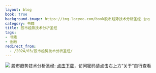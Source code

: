 ```yaml
---
layout: blog
book: true
background-image: https://img.locyoo.com/book股市趋势技术分析圣经.jpg
category: 书籍
title: 股市趋势技术分析圣经
tags:
- 书籍
- 金融
redirect_from:
  - /2024/03/股市趋势技术分析圣经/
---
```

![](https://img.locyoo.com/book股市趋势技术分析圣经.jpg)
股市趋势技术分析圣经: <a name = "ref1" href="https://url18.ctfile.com/f/50983618-1241682658-8393f0?p=3619">点击下载</a>，访问密码请点击右上方“关于”自行查看